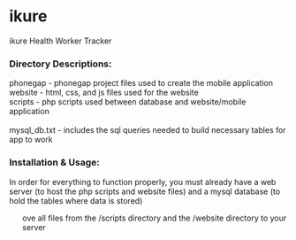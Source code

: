 # ikure
ikure Health Worker Tracker

<h3>Directory Descriptions: </h3>
phonegap - phonegap project files used to create the mobile application <br>
website - html, css, and js files used for the website <br>
scripts - php scripts used between database and website/mobile application <br>
<br>
mysql_db.txt - includes the sql queries needed to build necessary tables for app to work <br>

<h3>Installation & Usage: </h3>
In order for everything to function properly, you must already have a web server (to host the php scripts and website files) and a mysql database (to hold the tables where data is stored)<br>
<ul>ove all files from the /scripts directory and the /website directory to your server</ul>
